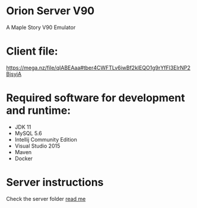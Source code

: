 # Orion Server V90
A Maple Story V90 Emulator

# Client file:
https://mega.nz/file/qIABEAaa#tber4CWFTLv6iwBf2klEQO1g9rYfFl3EIrNP2BjsyjA

# Required software for development and runtime: 
- JDK 11
- MySQL 5.6
- Intellij Community Edition
- Visual Studio 2015
- Maven
- Docker

# Server instructions

Check the server folder [read me](server/README.md)

